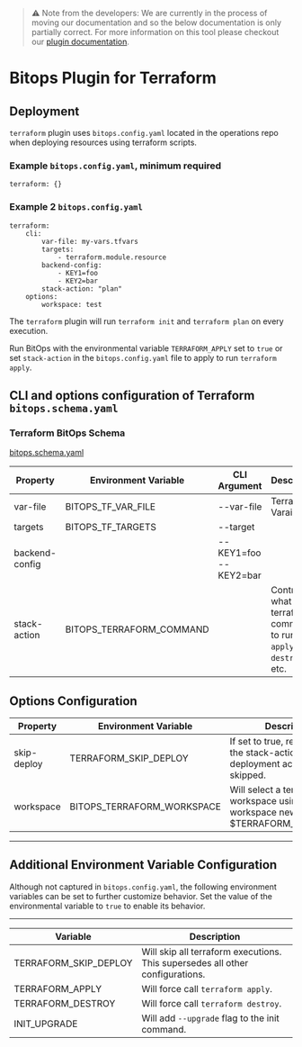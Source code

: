 > ⚠️ Note from the developers: We are currently in the process of moving our documentation and so the below documentation is only partially correct. For more information on this tool please checkout our [plugin documentation](https://github.com/bitops-plugins/terraform).

# Bitops Plugin for Terraform
## Deployment

`terraform` plugin uses `bitops.config.yaml` located in the operations repo when deploying resources using terraform scripts.

### Example `bitops.config.yaml`, minimum required
```
terraform: {}
```

### Example 2 `bitops.config.yaml`
```
terraform:
    cli:
        var-file: my-vars.tfvars
        targets: 
            - terraform.module.resource
        backend-config:
            - KEY1=foo
            - KEY2=bar
        stack-action: "plan"
    options:
        workspace: test
```

The `terraform` plugin will run `terraform init` and `terraform plan` on every execution.

Run BitOps with the environmental variable `TERRAFORM_APPLY` set to `true` or set `stack-action` in the `bitops.config.yaml` file to apply to run `terraform apply`.

## CLI and options configuration of Terraform `bitops.schema.yaml`

### Terraform BitOps Schema

[bitops.schema.yaml](https://github.com/bitops-plugins/terraform/blob/main/bitops.schema.yaml)

| Property       | Environment Variable | CLI Argument          | Description             | Default | Required |
| -------------- | -------------------- | --------------------- | ----------------------- | ------- | -------- |
| var-file       | BITOPS_TF_VAR_FILE   | --var-file            | Terraform Varaible file | `null`  | No       |
| targets        | BITOPS_TF_TARGETS    | --target <item>       |                         | `null`  | No       |
| backend-config |                      | --KEY1=foo --KEY2=bar |                         | `null`  | No       |
| stack-action | BITOPS_TERRAFORM_COMMAND |  | Controls what terraform command to run. e.g. `apply`, `destroy`, etc. | `plan`  | No       |


## Options Configuration

| Property     | Environment Variable       | Description                                                  | Default | Required |
| ------------ | -------------------------- | ------------------------------------------------------------ | ------- | -------- |
| skip-deploy | TERRAFORM_SKIP_DEPLOY   | If set to true, regardless of the stack-action, deployment actions will be skipped. | false  | No       |
| workspace    | BITOPS_TERRAFORM_WORKSPACE | Will select a terraform workspace using `terraform workspace new $TERRAFORM_WORKSPACE ||terraform workspace select $TERRAFORM_WORKSPACE` prior to running other terraform commands. | `null`  | No       |

-------------------

## Additional Environment Variable Configuration
Although not captured in `bitops.config.yaml`, the following environment variables can be set to further customize behavior.  Set the value of the environmental variable to `true` to enable its behavior.

-------------------
| Variable              | Description                                                  |
| --------------------- | ------------------------------------------------------------ |
| TERRAFORM_SKIP_DEPLOY | Will skip all terraform executions. This supersedes all other configurations. |
| TERRAFORM_APPLY       | Will force call `terraform apply`.                           |
| TERRAFORM_DESTROY     | Will force call `terraform destroy`.                         |
| INIT_UPGRADE          | Will add `--upgrade` flag to the init command.               |

### 
